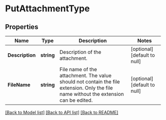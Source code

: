# PutAttachmentType

## Properties
Name | Type | Description | Notes
------------ | ------------- | ------------- | -------------
**Description** | **string** | Description of the attachment.  | [optional] [default to null]
**FileName** | **string** | File name of the attachment. The value should not contain the file extension. Only the file name without the extension can be edited.  | [optional] [default to null]

[[Back to Model list]](../README.md#documentation-for-models) [[Back to API list]](../README.md#documentation-for-api-endpoints) [[Back to README]](../README.md)


